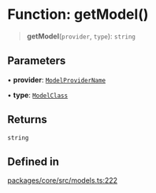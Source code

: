 # Function: getModel()

> **getModel**(`provider`, `type`): `string`

## Parameters

• **provider**: [`ModelProviderName`](../enumerations/ModelProviderName.md)

• **type**: [`ModelClass`](../enumerations/ModelClass.md)

## Returns

`string`

## Defined in

[packages/core/src/models.ts:222](https://github.com/elizaos/eliza/blob/7fcf54e7fb2ba027d110afcc319c0b01b3f181dc/packages/core/src/models.ts#L222)

